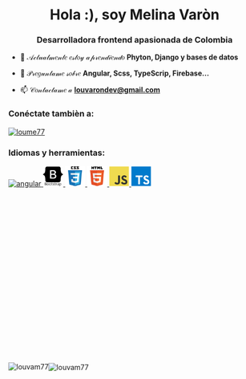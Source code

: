 <h1 align="center">Hola :), soy Melina Varòn</h1>
<h3 align="center">Desarrolladora frontend apasionada de Colombia</h3>

- 🌱 𝒜𝒸𝓉𝓊𝒶𝓁𝓂𝑒𝓃𝓉𝑒 𝑒𝓈𝓉𝑜𝓎 𝒶𝓅𝓇𝑒𝓃𝒹𝒾𝑒𝓃𝒹𝑜 **Phyton, Django y bases de datos**

- 💬 𝒫𝓇𝑒𝑔𝓊𝓃𝓉𝒶𝓂𝑒 𝓈𝑜𝒷𝓇𝑒 **Angular, Scss, TypeScrip, Firebase...**

- 📫 𝒞𝑜𝓃𝓉𝒶𝒸𝓉𝒶𝓂𝑒 𝒶 **louvarondev@gmail.com**

<h3 align="left">Conéctate tambièn a:</h3>
<p align="left">
<a href="https://discord.gg/loume77" target="blank"><img align="center" src="https://raw.githubusercontent.com/rahuldkjain/github-profile-readme-generator/master/src/images/icons/Social/discord.svg" alt="loume77" height="30" width="40" /></a>
</p>

<h3 align="left">Idiomas y herramientas:</h3>
<p align="left"> <a href="https://angular.io" target="_blank" rel="noreferrer"> <img src="https://angular.io/assets/images/logos/angular/angular.svg" alt="angular" width="40" height="40"/> </a> <a href="https://getbootstrap.com" target="_blank" rel="noreferrer "> <img src="https://raw.githubusercontent.com/devicons/devicon/master/icons/bootstrap/bootstrap-plain-wordmark.svg" alt="bootstrap" width="40" height="40" /> </a> <a href="https://www.w3schools.com/css/" target="_blank" rel="noreferrer"> <img src="https://raw.githubusercontent.com/devicons/devicon/master/icons/css3/css3-original-wordmark.svg" alt="css3" width="40" height="40"/> </a> <a href="https: //www.w3.org/html/" target="_blank" rel="noreferrer"> <img src="https://raw.githubusercontent.com/devicons/devicon/master/icons/html5/html5-original-wordmark.svg" alt="html5" width="40" height="40"/> </a> <a href="https://developer.mozilla.org/en-US/docs/Web/JavaScript " target="_blank" rel="noreferrer"> <img src="https://raw.githubusercontent.com/devicons/devicon/master/icons/javascript/javascript-original.svg" alt="javascript" width="40" height="40"/> </a> <a href="https://www.typescriptlang.org/" target="_blank" rel="noreferrer"> <img src="https://raw.githubusercontent.com/devicons/devicon/master/icons/typescript/typescript-original.svg" alt="typescript" width="40" height="40"/> </ a> </p><svg alt="mecanografiado" ancho="40" altura="40"/> </a> </p><svg alt="mecanografiado" ancho="40" altura="40"/> </a> </p>

<p><img align="left" src="https://github-readme-stats.vercel.app/api/top-langs?username=louvam77&show_icons=true&locale=en&layout=compact" alt="louvam77" /> </p>

<p> <img align="center" src="https://github-readme-stats.vercel.app/api?username=louvam77&show_icons=true&locale=en" alt="louvam77" /> </p>
